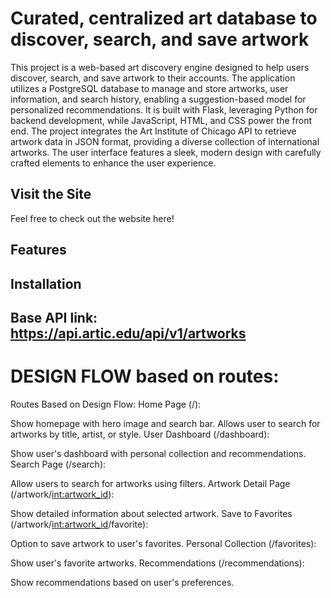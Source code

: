 # Curated, centralized art database to discover, search, and save artwork

This project is a web-based art discovery engine designed to help users discover, search, and save artwork to their accounts. The application utilizes a PostgreSQL database to manage and store artworks, user information, and search history, enabling a suggestion-based model for personalized recommendations. It is built with Flask, leveraging Python for backend development, while JavaScript, HTML, and CSS power the front end. The project integrates the Art Institute of Chicago API to retrieve artwork data in JSON format, providing a  diverse collection of international artworks. The user interface features a sleek, modern design with carefully crafted elements to enhance the user experience.

## Visit the Site
Feel free to check out the website here!

## Features

## Installation

## 


## Base API link: https://api.artic.edu/api/v1/artworks

# DESIGN FLOW based on routes:


Routes Based on Design Flow:
Home Page (/):


Show homepage with hero image and search bar.
Allows user to search for artworks by title, artist, or style.
User Dashboard (/dashboard):


Show user's dashboard with personal collection and recommendations.
Search Page (/search):


Allow users to search for artworks using filters.
Artwork Detail Page (/artwork/<int:artwork_id>):


Show detailed information about selected artwork.
Save to Favorites (/artwork/<int:artwork_id>/favorite):


Option to save artwork to user's favorites.
Personal Collection (/favorites):


Show user's favorite artworks.
Recommendations (/recommendations):


Show recommendations based on user's preferences.
